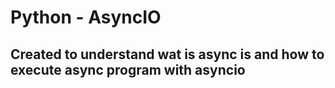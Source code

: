 # Python - AsyncIO
## Created to understand wat is async is and how to execute async program with asyncio
